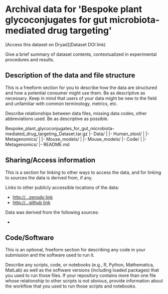 # Archival data for 'Bespoke plant glycoconjugates for gut microbiota-mediated drug targeting'

[Access this dataset on Dryad](Dataset DOI link)

Give a brief summary of dataset contents, contextualized in experimental procedures and results.


## Description of the data and file structure

This is a freeform section for you to describe how the data are structured and how a potential consumer might use them. Be as descriptive as necessary. Keep in mind that users of your data might be new to the field and unfamiliar with common terminology, metrics, etc.

Describe relationships between data files, missing data codes, other abbreviations used. Be as descriptive as possible.

Bespoke_plant_glycoconjugates_for_gut_microbiota-mediated_drug_targeting_Dataset.tar.gz
|- Data/
|  |- Human_stool/
|  |- Metagenomics/
|  |- Mouse_models/
|     |- Mouse_models/
|- Code/
|  |- Metagenomics/
|- README.md


## Sharing/Access information

This is a section for linking to other ways to access the data, and for linking to sources the data is derived from, if any.

Links to other publicly accessible locations of the data:
 - [http://...zenodo link](http://...)
 - [http://...github link](http://...)

Data was derived from the following sources:
 - []()


## Code/Software

This is an optional, freeform section for describing any code in your submission and the software used to run it.

Describe any scripts, code, or notebooks (e.g., R, Python, Mathematica, MatLab) as well as the software versions (including loaded packages) that you used to run those files. If your repository contains more than one file whose relationship to other scripts is not obvious, provide information about the workflow that you used to run those scripts and notebooks.